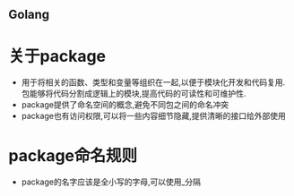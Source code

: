 ## Golang

# 关于package
- 用于将相关的函数、类型和变量等组织在一起,以便于模块化开发和代码复用.包能够将代码分割成逻辑上的模块,提高代码的可读性和可维护性.
- package提供了命名空间的概念,避免不同包之间的命名冲突
- package也有访问权限,可以将一些内容细节隐藏,提供清晰的接口给外部使用

# package命名规则
- package的名字应该是全小写的字母,可以使用_分隔
